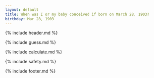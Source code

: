 ```yaml
---
layout: default
title: When was I or my baby conceived if born on March 28, 1903?
birthday: Mar 28, 1903
---
```


{% include header.md %}

{% include guess.md %}

{% include calculate.md %}

{% include safety.md %}

{% include footer.md %}



